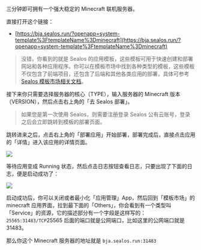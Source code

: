 三分钟即可拥有一个强大稳定的 Minecraft 联机服务器。

直接打开这个链接：

+ [https://bja.sealos.run/?openapp=system-template%3FtemplateName%3Dminecraft](https://bja.sealos.run/?openapp=system-template%3FtemplateName%3Dminecraft)

> 没错，你看到的就是 Sealos 的应用模板，这些模板可用于快速创建和部署网站和各种应用程序。你可以在模板市场中找到各种类型的模板，这些模板不仅包含了前端项目，还包含了后端和其他各类应用的部署，具体可参考 [Sealos 模板市场相关文档](https://sealos.run/docs/guides/templates/)。

接下来你只需要选择服务器的核心（TYPE），输入服务器的 Minecraft 版本（VERSION），然后点击右上角的「去 Sealos 部署」。

> 如果您是第一次使用 Sealos，则需要注册登录 Sealos 公有云账号，登录之后会立即跳转到模板的部署页面。

跳转进来之后，点击右上角的「部署应用」开始部署，部署完成后，直接点击应用的「详情」进入该应用的详情页面。

![](https://cdn.jsdelivr.us/gh/yangchuansheng/imghosting-test@main/uPic/2024-03-02-21-03-IPhnsg.png)

等待应用变成 Running 状态，然后点击日志按钮查看日志，只要出现了下面的日志，便是启动成功了：

![](https://cdn.jsdelivr.us/gh/yangchuansheng/imghosting-test@main/uPic/2024-03-02-21-05-ovzT6f.png)

启动成功后，你可以关闭或者最小化「应用管理」App，然后回到「模板市场」的 minecraft 应用界面，拉到最下面的「Others」，你会看到有一个类型叫「Service」的资源，它的描述部分有一个字段是这样写的：`25565:31483/TCP`25565 后面的端口就是公网端口，比如这里的公网端口就是 31483。

那么你这个 Minecraft 服务器的地址就是 `bja.sealos.run:31483`